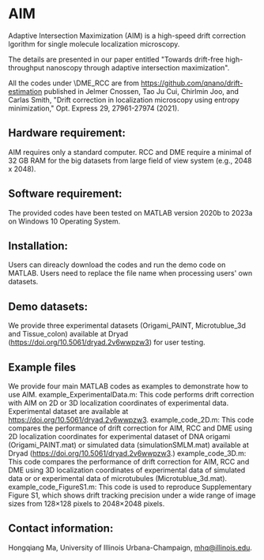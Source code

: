 # AIM
Adaptive Intersection Maximization (AIM) is a high-speed drift correction lgorithm for single molecule localization microscopy. 

The details are presented in our paper entitled "Towards drift-free high-throughput nanoscopy through adaptive intersection maximization".

All the codes under \DME_RCC are from https://github.com/qnano/drift-estimation published in Jelmer Cnossen, Tao Ju Cui, Chirlmin Joo, and Carlas Smith, "Drift correction in localization microscopy using entropy minimization," Opt. Express 29, 27961-27974 (2021).

## Hardware requirement: 
AIM requires only a standard computer. 
RCC and DME require a minimal of 32 GB RAM for the big datasets from large field of view system (e.g., 2048 x 2048).

## Software requirement:
The provided codes have been tested on MATLAB version 2020b to 2023a on Windows 10 Operating System.

## Installation:
Users can direacly download the codes and run the demo code on MATLAB. 
Users need to replace the file name when processing users' own datasets.

## Demo datasets:
We provide three experimental datasets (Origami_PAINT, Microtublue_3d and Tissue_colon) available at Dryad (https://doi.org/10.5061/dryad.2v6wwpzw3) for user testing.

## Example files
We provide four main MATLAB codes as examples to demonstrate how to use AIM.
example_ExperimentalData.m: This code performs drift correction with AIM on 2D or 3D localization coordinates of experimental data. Experimental dataset are available at https://doi.org/10.5061/dryad.2v6wwpzw3.
example_code_2D.m: This code compares the performance of drift correction for AIM, RCC and DME using 2D localization coordinates for experimental dataset of DNA origami (Origami_PAINT.mat) or simulated data (simulationSMLM.mat) available at Dryad (https://doi.org/10.5061/dryad.2v6wwpzw3.)
example_code_3D.m: This code compares the performance of drift correction for AIM, RCC and DME using 3D localization coordinates of experimental data of simulated data or or experimental data of microtubules (Microtublue_3d.mat).
example_code_FigureS1.m: This code is used to reproduce Supplementary Figure S1, which shows drift tracking precision under a wide range of image sizes from 128×128 pixels to 2048×2048 pixels.

## Contact information:
Hongqiang Ma, University of Illinois Urbana-Champaign, mhq@illinois.edu. 
